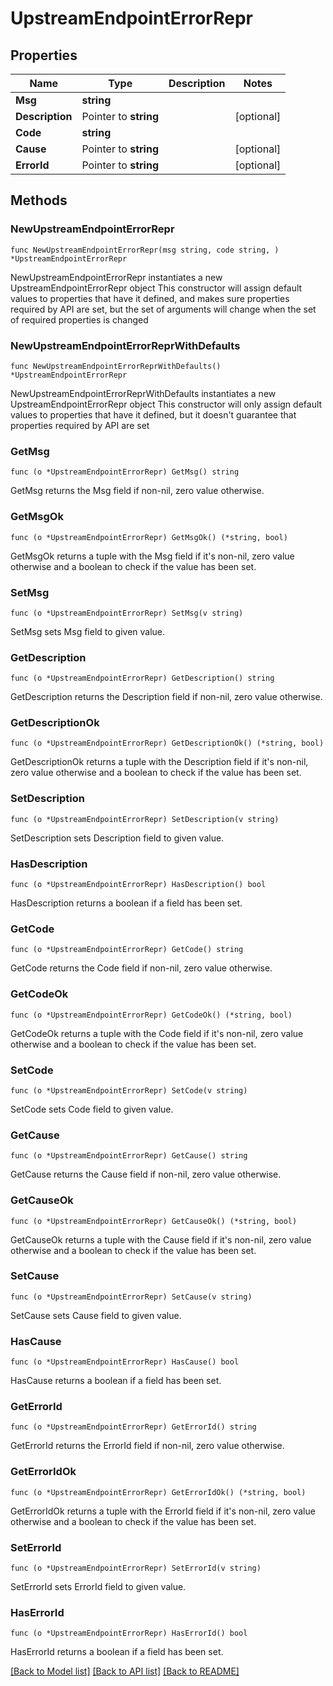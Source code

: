 # UpstreamEndpointErrorRepr

## Properties

Name | Type | Description | Notes
------------ | ------------- | ------------- | -------------
**Msg** | **string** |  | 
**Description** | Pointer to **string** |  | [optional] 
**Code** | **string** |  | 
**Cause** | Pointer to **string** |  | [optional] 
**ErrorId** | Pointer to **string** |  | [optional] 

## Methods

### NewUpstreamEndpointErrorRepr

`func NewUpstreamEndpointErrorRepr(msg string, code string, ) *UpstreamEndpointErrorRepr`

NewUpstreamEndpointErrorRepr instantiates a new UpstreamEndpointErrorRepr object
This constructor will assign default values to properties that have it defined,
and makes sure properties required by API are set, but the set of arguments
will change when the set of required properties is changed

### NewUpstreamEndpointErrorReprWithDefaults

`func NewUpstreamEndpointErrorReprWithDefaults() *UpstreamEndpointErrorRepr`

NewUpstreamEndpointErrorReprWithDefaults instantiates a new UpstreamEndpointErrorRepr object
This constructor will only assign default values to properties that have it defined,
but it doesn't guarantee that properties required by API are set

### GetMsg

`func (o *UpstreamEndpointErrorRepr) GetMsg() string`

GetMsg returns the Msg field if non-nil, zero value otherwise.

### GetMsgOk

`func (o *UpstreamEndpointErrorRepr) GetMsgOk() (*string, bool)`

GetMsgOk returns a tuple with the Msg field if it's non-nil, zero value otherwise
and a boolean to check if the value has been set.

### SetMsg

`func (o *UpstreamEndpointErrorRepr) SetMsg(v string)`

SetMsg sets Msg field to given value.


### GetDescription

`func (o *UpstreamEndpointErrorRepr) GetDescription() string`

GetDescription returns the Description field if non-nil, zero value otherwise.

### GetDescriptionOk

`func (o *UpstreamEndpointErrorRepr) GetDescriptionOk() (*string, bool)`

GetDescriptionOk returns a tuple with the Description field if it's non-nil, zero value otherwise
and a boolean to check if the value has been set.

### SetDescription

`func (o *UpstreamEndpointErrorRepr) SetDescription(v string)`

SetDescription sets Description field to given value.

### HasDescription

`func (o *UpstreamEndpointErrorRepr) HasDescription() bool`

HasDescription returns a boolean if a field has been set.

### GetCode

`func (o *UpstreamEndpointErrorRepr) GetCode() string`

GetCode returns the Code field if non-nil, zero value otherwise.

### GetCodeOk

`func (o *UpstreamEndpointErrorRepr) GetCodeOk() (*string, bool)`

GetCodeOk returns a tuple with the Code field if it's non-nil, zero value otherwise
and a boolean to check if the value has been set.

### SetCode

`func (o *UpstreamEndpointErrorRepr) SetCode(v string)`

SetCode sets Code field to given value.


### GetCause

`func (o *UpstreamEndpointErrorRepr) GetCause() string`

GetCause returns the Cause field if non-nil, zero value otherwise.

### GetCauseOk

`func (o *UpstreamEndpointErrorRepr) GetCauseOk() (*string, bool)`

GetCauseOk returns a tuple with the Cause field if it's non-nil, zero value otherwise
and a boolean to check if the value has been set.

### SetCause

`func (o *UpstreamEndpointErrorRepr) SetCause(v string)`

SetCause sets Cause field to given value.

### HasCause

`func (o *UpstreamEndpointErrorRepr) HasCause() bool`

HasCause returns a boolean if a field has been set.

### GetErrorId

`func (o *UpstreamEndpointErrorRepr) GetErrorId() string`

GetErrorId returns the ErrorId field if non-nil, zero value otherwise.

### GetErrorIdOk

`func (o *UpstreamEndpointErrorRepr) GetErrorIdOk() (*string, bool)`

GetErrorIdOk returns a tuple with the ErrorId field if it's non-nil, zero value otherwise
and a boolean to check if the value has been set.

### SetErrorId

`func (o *UpstreamEndpointErrorRepr) SetErrorId(v string)`

SetErrorId sets ErrorId field to given value.

### HasErrorId

`func (o *UpstreamEndpointErrorRepr) HasErrorId() bool`

HasErrorId returns a boolean if a field has been set.


[[Back to Model list]](../README.md#documentation-for-models) [[Back to API list]](../README.md#documentation-for-api-endpoints) [[Back to README]](../README.md)


